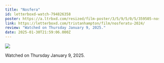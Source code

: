 ```yaml
---
title: "Nosfera"
id: letterboxd-watch-794826358
poster: https://a.ltrbxd.com/resized/film-poster/3/5/9/5/0/5/359505-nosferatu-2024-0-600-0-900-crop.jpg?v=a12d4ad648
link: https://letterboxd.com/tristanhampton/film/nosferatu-2024/
review: "Watched on Thursday January 9, 2025."
date: 2025-01-30T21:59:06.000Z
---
```

 <p><img src="https://a.ltrbxd.com/resized/film-poster/3/5/9/5/0/5/359505-nosferatu-2024-0-600-0-900-crop.jpg?v=a12d4ad648"/></p> <p>Watched on Thursday January 9, 2025.</p>